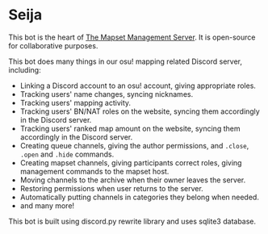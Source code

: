 # Seija
This bot is the heart of [The Mapset Management Server](https://discord.gg/8BquKaS). 
It is open-source for collaborative purposes.

This bot does many things in our osu! mapping related Discord server, including:
+ Linking a Discord account to an osu! account, giving appropriate roles.
+ Tracking users' name changes, syncing nicknames.
+ Tracking users' mapping activity.
+ Tracking users' BN/NAT roles on the website, syncing them accordingly in the Discord server.
+ Tracking users' ranked map amount on the website, syncing them accordingly in the Discord server.
+ Creating queue channels, giving the author permissions, and `.close`, `.open` and `.hide` commands.
+ Creating mapset channels, giving participants correct roles, giving management commands to the mapset host.
+ Moving channels to the archive when their owner leaves the server.
+ Restoring permissions when user returns to the server.
+ Automatically putting channels in categories they belong when needed.
+ and many more!

This bot is built using discord.py rewrite library and uses sqlite3 database.
